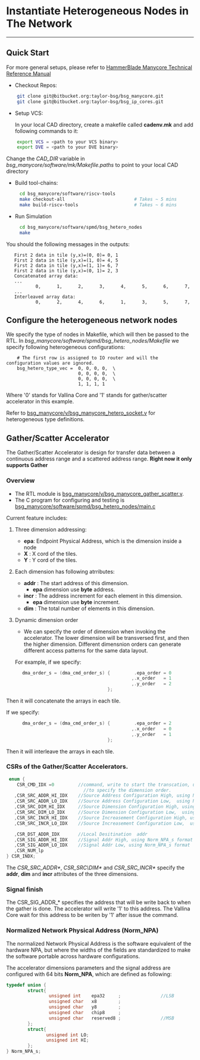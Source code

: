 # Instantiate Heterogeneous Nodes in The Network
---
## Quick Start

For more general setups, please refer to [HammerBlade Manycore 
Technical Reference Manual](https://docs.google.com/document/d/1b2g2nnMYidMkcn6iHJ9NGjpQYfZeWEmMdLeO_3nLtgo/edit?usp=sharing)


* Checkout Repos:

```bash
    git clone git@bitbucket.org:taylor-bsg/bsg_manycore.git 
    git clone git@bitbucket.org:taylor-bsg/bsg_ip_cores.git 
```

* Setup VCS:

   In your local CAD directory, create a makefile called **cadenv.mk** and add following commands to it:
   
```bash
    export VCS = <path to your VCS binary>
    export DVE = <path to your DVE binary>
```

Change the *CAD\_DIR* variable in *bsg_manycore/software/mk/Makefile.paths* to point to your local CAD directory

* Build tool-chains:
```bash
     cd bsg_manycore/software/riscv-tools
     make checkout-all                          # Takes ~ 5 mins
     make build-riscv-tools                     # Takes ~ 6 mins
```

* Run Simulation
```bash
     cd bsg_manycore/software/spmd/bsg_hetero_nodes
     make
```
   You should the following messages in the outputs:
   
```
   First 2 data in tile (y,x)=(0, 0)= 0, 1
   First 2 data in tile (y,x)=(1, 0)= 4, 5
   First 2 data in tile (y,x)=(1, 1)= 6, 7
   First 2 data in tile (y,x)=(0, 1)= 2, 3
   Concatenated array data:
   ...
           0,      1,      2,      3,      4,      5,      6,      7,
   ...
   Interleaved array data:
           0,      2,      4,      6,      1,      3,      5,      7,
```

## Configure the heterogeneous network nodes

We specify the type of nodes in Makefile, which will then be passed to the RTL. In *bsg_manycore/software/spmd/bsg\_hetero\_nodes/Makefile*  we specify following heterogeneous configurations:

```
    # The first row is assigned to IO router and will the configuration values are ignored.
    bsg_hetero_type_vec =  0, 0, 0, 0,  \
                           0, 0, 0, 0,  \
                           0, 0, 0, 0,  \
                           1, 1, 1, 1
```

Where '0' stands for Vallina Core and '1' stands for gather/scatter accelerator in this example. 

Refer to [bsg\_manycore/v/bsg\_manycore\_hetero\_socket.v](https://bitbucket.org/taylor-bsg/bsg_manycore/src/bsg_hetero_nodes/v/bsg_manycore_hetero_socket.v) for heterogeneous type definitions.

## Gather/Scatter Accelerator

The Gather/Scatter Accelerator is design for transfer data between a continuous address range and a scattered address range. **Right now it only supports Gather**

### Overview
* The RTL module is  [bsg\_manycore/v/bsg\_manycore\_gather\_scatter.v](https://bitbucket.org/taylor-bsg/bsg_manycore/src/bsg_hetero_nodes/v/bsg_manycore_hetero_socket.v). 
* The C program for configuring and testing is [bsg\_manycore/software/spmd/bsg\_hetero\_nodes/main.c](https://bitbucket.org/taylor-bsg/bsg_manycore/src/bsg_hetero_nodes/software/spmd/bsg_hetero_nodes/main.c)

Current feature includes:

1. Three dimension addressing:
      * **epa**: Endpoint Physical Address, which is the dimension inside a node
      * **X**  : X cord of the tiles.
      * **Y**  : Y cord of the tiles.
2. Each dimension has following atrributes:   
      * **addr**  : The start address of this dimension.
          * **epa** dimension use **byte** address. 
      * **incr**  : The address increment for each element in this dimension.
          * **epa** dimension use **byte** increment.
      * **dim**   : The total number of elements in this dimension. 
3. Dynamic dimension order
      * We can specify the order of dimension when invoking the accelerator. The lower dimension will be transversed first, and then the higher dimension. Different dimensnion orders can generate different access patterns for the same data layout. 

   For example, if we specify:
```c++
      dma_order_s = (dma_cmd_order_s) {         .epa_order = 0
                                               ,.x_order   = 1
                                               ,.y_order   = 2
                                      };
```
 Then it will concatenate the arrays in each tile. 

  If we specify:
```c++
      dma_order_s = (dma_cmd_order_s) {         .epa_order = 2
                                               ,.x_order   = 0
                                               ,.y_order   = 1
                                      };
```
 Then it will interleave the arrays in each tile. 

### CSRs of the Gather/Scatter Accelerators.

```c++
 enum {
    CSR_CMD_IDX =0         //command, write to start the transcation, using dma_cmd_order_s 
                             //to specify the dimension order.
   ,CSR_SRC_ADDR_HI_IDX    //Source Address Configuration High, using Norm_NPA_s format
   ,CSR_SRC_ADDR_LO_IDX    //Source Address Configuration Low,  using Norm_NPA_s format
   ,CSR_SRC_DIM_HI_IDX     //Source Dimension Configuration High, using Norm_NPA_s format
   ,CSR_SRC_DIM_LO_IDX     //Source Dimension Configuration Low,  using Norm_NPA_s format
   ,CSR_SRC_INCR_HI_IDX    //Source Increasement Configuration High, using Norm_NPA_s format
   ,CSR_SRC_INCR_LO_IDX    //Source Increasement Configuration Low,  using Norm_NPA_s format

   ,CSR_DST_ADDR_IDX       //Local Desitination  addr
   ,CSR_SIG_ADDR_HI_IDX    //Signal Addr High, using Norm_NPA_s format
   ,CSR_SIG_ADDR_LO_IDX    //Signal Addr Low, using Norm_NPA_s format
   ,CSR_NUM_lp
} CSR_INDX;
```

The _CSR\_SRC\_ADDR\*_, _CSR\_SRC\DIM\*_ and _CSR\_SRC\_INCR\*_ specify the **addr**, **dim** and **incr** attributes of the three dimensions. 

### Signal finish

The CSR\_SIG\_ADDR\_\* specifies the address that will be write back to when the gather is done. The accelerator will write '1' to this address. 
The Vallina Core wait for this address to be writen by '1' after issue the command.

### Normalized Network Physical Address (Norm_NPA)

The normalized Network Physical Address is the software equivalent of the hardware NPA, but where the widths of the fields are standardized to make the software portable across hardware configurations.

The accelerator dimensions parameters and the signal address are configured with 64 bits **Norm_NPA**, which are defined as following:

```c++
typedef union {
        struct{ 
                unsigned int    epa32     ;               //LSB
                unsigned char   x8        ;
                unsigned char   y8        ;
                unsigned char   chip8     ;
                unsigned char   reserved8 ;               //MSB
        };
        struct{
               unsigned int LO;
               unsigned int HI;
        };
} Norm_NPA_s;
```

